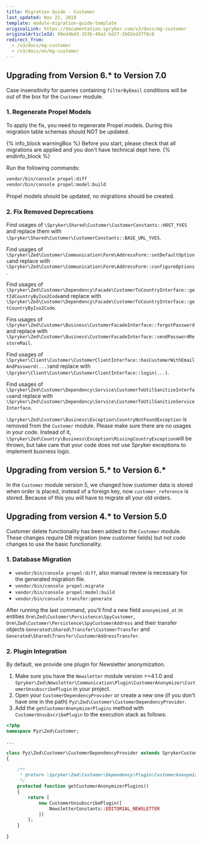 ```yaml
---
title: Migration Guide - Customer
last_updated: Nov 22, 2019
template: module-migration-guide-template
originalLink: https://documentation.spryker.com/v3/docs/mg-customer
originalArticleId: 98ed4bd3-153b-49a2-bd27-3b02ed37f8c8
redirect_from:
  - /v3/docs/mg-customer
  - /v3/docs/en/mg-customer
---
```


## Upgrading from Version 6.* to Version 7.0

Case insensitivity for queries containing `filterByEmail` conditions will be out of the box for the `Customer` module.

### 1. Regenerate Propel Models
To apply the fix, you need to regenerate Propel models. During this migration table schemas should NOT be updated.
                
{% info_block warningBox %}
Before you start, please check that all migrations are applied and you don't have technical dept here.
{% endinfo_block %}
                
Run the following commands: 

```bash
vendor/bin/console propel:diff 
vendor/bin/console propel:model:build
```

Propel models should be updated, no migrations should be created.

### 2. Fix Removed Deprecations

Find usages of `\Spryker\Shared\Customer\CustomerConstants::HOST_YVES` and replace them with `\Spryker\Shared\Customer\CustomerConstants::BASE_URL_YVES`.
                
Find usages of `\Spryker\Zed\Customer\Communication\Form\AddressForm::setDefaultOptions`and replace with `\Spryker\Zed\Customer\Communication\Form\AddressForm::configureOptions`.
                
Find usages of `\Spryker\Zed\Customer\Dependency\Facade\CustomerToCountryInterface::getIdCountryByIso2Code`and replace with `\Spryker\Zed\Customer\Dependency\Facade\CustomerToCountryInterface::getCountryByIso2Code`.
                
Fins usages of `\Spryker\Zed\Customer\Business\CustomerFacadeInterface::forgotPassword` and replace with `\Spryker\Zed\Customer\Business\CustomerFacadeInterface::sendPasswordRestoreMail`.
                
Find usages of `\Spryker\Client\Customer\CustomerClientInterface::hasCustomerWithEmailAndPassword(...)`and replace with `\Spryker\Client\Customer\CustomerClientInterface::login(...)`.
                
Find usages of `\Spryker\Zed\Customer\Dependency\Service\CustomerToUtilSanitizeInterface`and replace with `\Spryker\Zed\Customer\Dependency\Service\CustomerToUtilSanitizeServiceInterface`.
                
`\Spryker\Zed\Customer\Business\Exception\CountryNotFoundException` is removed from the `Customer` module. Please make sure there are no usages in your code. Instead of it, `\Spryker\Zed\Country\Business\Exception\MissingCountryException`will be thrown, but take care that your code does not use Spryker exceptions to implement business logic.

## Upgrading from version 5.* to Version 6.* 

In the `Customer` module version 5, we changed how customer data is stored when order is placed, instead of a foreign key, now `customer_reference` is stored. Because of this you will have to migrate all your old orders.

## Upgrading from version 4.* to Version 5.0

Customer delete functionality has been added to the `Customer` module. These changes require DB migration (new customer fields) but not code changes to use the basic functionality.

### 1. Database Migration

* `vendor/bin/console propel:diff`, also manual review is necessary for the generated migration file.
* `vendor/bin/console propel:migrate`
* `vendor/bin/console propel:model:build`
* `vendor/bin/console transfer:generate`

After running the last command, you'll find a new field `anonymized_at` in entities `Orm\Zed\Customer\Persistence\SpyCustomer`, `Orm\Zed\Customer\Persistence\SpyCustomerAddress` and their transfer objects `Generated\Shared\Transfer\CustomerTransfer` and `Generated\Shared\Transfer\CustomerAddressTransfer`.


### 2. Plugin Integration
By default, we provide one plugin for Newsletter anonymization.
1. Make sure you have the `Newsletter` module version >=4.1.0 and 
`Spryker\Zed\Newsletter\Communication\Plugin\CustomerAnonymizer\CustomerUnsubscribePlugin` in your project.
2. Open your `CustomerDependencyProvider` or create a new one (if you don't have one in the path) `Pyz\Zed\Customer\CustomerDependencyProvider`. 
3. Add the `getCustomerAnonymizerPlugins` method with  `CustomerUnsubscribePlugin` to the execution stack as follows:

```php
<?php
namespace Pyz\Zed\Customer;

...

class Pyz\Zed\Customer\CustomerDependencyProvider extends SprykerCustomerDependencyProvider
{

    /**
     * @return \Spryker\Zed\Customer\Dependency\Plugin\CustomerAnonymizerPluginInterface[]
     */
    protected function getCustomerAnonymizerPlugins()
    {
        return [
            new CustomerUnsubscribePlugin([
                NewsletterConstants::EDITORIAL_NEWSLETTER
            ])
        ];
    }
    
}
```

<!-- Last review date: Nov 13, 2017 by Denis Turkov -->
